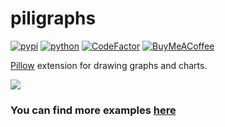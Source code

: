 # piligraphs
[![pypi](https://img.shields.io/pypi/v/piligraphs)](https://pypi.org/project/piligraphs)
[![python](https://img.shields.io/badge/python-3.11-blue)](https://www.python.org/downloads)
[![CodeFactor](https://www.codefactor.io/repository/github/eeemoon/piligraphs/badge)](https://www.codefactor.io/repository/github/eeemoon/piligraphs)
[![BuyMeACoffee](https://img.shields.io/badge/support-yellow)](https://www.buymeacoffee.com/eeemoon)

[Pillow](https://github.com/python-pillow/Pillow) extension for drawing graphs and charts.

![](examples/images/allgraphs.png)

### You can find more examples [here](examples/)
